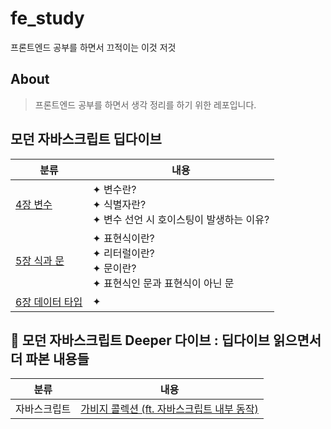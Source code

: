 # fe_study

프론트엔드 공부를 하면서 끄적이는 이것 저것

## About

> 프론트엔드 공부를 하면서 생각 정리를 하기 위한 레포입니다.

## 모던 자바스크립트 딥다이브

| 분류                                                                                                                  | 내용                                                                                    |
| --------------------------------------------------------------------------------------------------------------------- | --------------------------------------------------------------------------------------- |
| [4장 변수](https://github.com/Pyotato/fe_study/blob/main/modern_javascrip_deep_dive/4_variable.md)                    | ✦ 변수란? <br/> ✦ 식별자란?<br/> ✦ 변수 선언 시 호이스팅이 발생하는 이유?               |
| [5장 식과 문](https://github.com/Pyotato/fe_study/blob/main/modern_javascrip_deep_dive/5_expression_and_statement.md) | ✦ 표현식이란? <br/> ✦ 리터럴이란?<br/> ✦ 문이란? <br/> ✦ 표현식인 문과 표현식이 아닌 문 |
| [6장 데이터 타입](https://github.com/Pyotato/fe_study/blob/main/modern_javascrip_deep_dive/6_data_type.md)            | ✦                                                                                       |

## 🤿 모던 자바스크립트 Deeper 다이브 : 딥다이브 읽으면서 더 파본 내용들

| 분류         | 내용                                                                                                                                              |
| ------------ | ------------------------------------------------------------------------------------------------------------------------------------------------- |
| 자바스크립트 | [가비지 콜렉션 (ft. 자바스크립트 내부 동작)](https://github.com/Pyotato/fe_study/blob/main/modern_javascript_deeper_dive/1_garbage_collection.md) |

